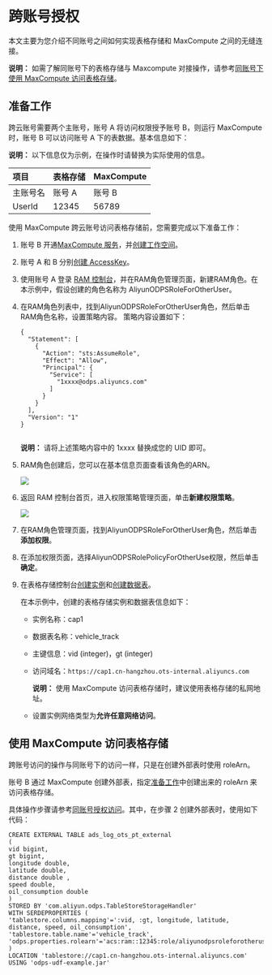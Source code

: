 # 跨账号授权

本文主要为您介绍不同账号之间如何实现表格存储和 MaxCompute 之间的无缝连接。

**说明：** 如需了解同账号下的表格存储与 Maxcompute 对接操作，请参考[同账号下使用 MaxCompute 访问表格存储](/intl.zh-CN/计算与分析/MaxCompute/使用MaxCompute访问表格存储.md)。

## 准备工作

跨云账号需要两个主账号，账号 A 将访问权限授予账号 B，则运行 MaxCompute 时，账号 B 可以访问账号 A 下的表数据。基本信息如下：

**说明：** 以下信息仅为示例，在操作时请替换为实际使用的信息。

|项目|表格存储|MaxCompute|
|:-|:---|:---------|
|主账号名|账号 A|账号 B|
|UserId|12345|56789|

使用 MaxCompute 跨云账号访问表格存储前，您需要完成以下准备工作：

1.  账号 B 开通[MaxCompute 服务](https://www.alibabacloud.com/product/maxcompute)，并[创建工作空间]()。

2.  账号 A 和 B 分别[创建 AccessKey](https://www.alibabacloud.com/help/doc-detail/53045.htm)。

3.  使用账号 A 登录 [RAM 控制台](https://ram.console.aliyun.com/)，并在RAM角色管理页面，新建RAM角色。在本示例中，假设创建的角色名称为 AliyunODPSRoleForOtherUser。

4.  在RAM角色列表中，找到AliyunODPSRoleForOtherUser角色，然后单击RAM角色名称，设置策略内容。 策略内容设置如下：

    ```
    {
      "Statement": [
        {
          "Action": "sts:AssumeRole",
          "Effect": "Allow",
          "Principal": {
            "Service": [
              "1xxxx@odps.aliyuncs.com"
            ]
          }
        }
      ],
      "Version": "1"
    }
    						
    ```

    **说明：** 请将上述策略内容中的 1xxxx 替换成您的 UID 即可。

5.  RAM角色创建后，您可以在基本信息页面查看该角色的ARN。

    ![](https://static-aliyun-doc.oss-accelerate.aliyuncs.com/assets/img/zh-CN/9900159751/p54000.png)

6.  返回 RAM 控制台首页，进入权限策略管理页面，单击**新建权限策略**。

    ![](https://static-aliyun-doc.oss-accelerate.aliyuncs.com/assets/img/zh-CN/9900159751/p53995.png)

7.  在RAM角色管理页面，找到AliyunODPSRoleForOtherUser角色，然后单击**添加权限**。

8.  在添加权限页面，选择AliyunODPSRolePolicyForOtherUse权限，然后单击**确定**。

9.  在表格存储控制台[创建实例](/intl.zh-CN/快速入门/创建实例.md)和[创建数据表](/intl.zh-CN/快速入门/创建数据表.md)。

    在本示例中，创建的表格存储实例和数据表信息如下：

    -   实例名称：cap1
    -   数据表名称：vehicle\_track
    -   主键信息：vid \(integer\)，gt \(integer\)
    -   访问域名：`https://cap1.cn-hangzhou.ots-internal.aliyuncs.com`

        **说明：** 使用 MaxCompute 访问表格存储时，建议使用表格存储的私网地址。

    -   设置实例网络类型为**允许任意网络访问**。

## 使用 MaxCompute 访问表格存储

跨账号访问的操作与同账号下的访问一样，只是在创建外部表时使用 roleArn。

账号 B 通过 MaxCompute 创建外部表，指定[准备工作](#preparation)中创建出来的 roleArn 来访问表格存储。

具体操作步骤请参考[同账号授权访问](/intl.zh-CN/计算与分析/MaxCompute/使用MaxCompute访问表格存储.md)。其中，在步骤 2 创建外部表时，使用如下代码：

```
CREATE EXTERNAL TABLE ads_log_ots_pt_external
(
vid bigint,
gt bigint,
longitude double,
latitude double,
distance double ,
speed double,
oil_consumption double
)
STORED BY 'com.aliyun.odps.TableStoreStorageHandler'
WITH SERDEPROPERTIES (
'tablestore.columns.mapping'=':vid, :gt, longitude, latitude, distance, speed, oil_consumption',
'tablestore.table.name'='vehicle_track',
'odps.properties.rolearn'='acs:ram::12345:role/aliyunodpsroleforotheruser'
)
LOCATION 'tablestore://cap1.cn-hangzhou.ots-internal.aliyuncs.com'
USING 'odps-udf-example.jar'
			
```

